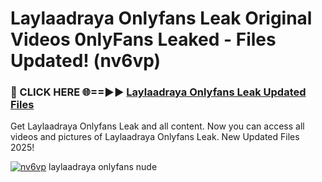 # Laylaadraya Onlyfans Leak Original Videos 0nlyFans Leaked - Files Updated! (nv6vp)

<h3>🔴 CLICK HERE 🌐==►► <a href="https://tinyurl.com/x26r9saj" rel="nofollow">Laylaadraya Onlyfans Leak Updated Files</a></h3>

Get Laylaadraya Onlyfans Leak and all content. Now you can access all videos and pictures of Laylaadraya Onlyfans Leak. New Updated Files 2025!

[![nv6vp](https://i.imgur.com/LkgZPqh.gif)](https://tinyurl.com/x26r9saj)
laylaadraya onlyfans nude